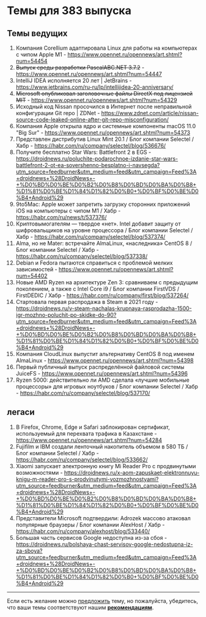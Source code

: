 # Темы для 383 выпуска

## Темы ведущих

1. Компания Corellium адаптировала Linux для работы на компьютерах с чипом Apple M1 - https://www.opennet.ru/opennews/art.shtml?num=54454
1. ~~Выпуск среды разработки PascalABC.NET 3.7.2~~ - https://www.opennet.ru/opennews/art.shtml?num=54447
1. IntelliJ IDEA исполняется 20 лет | JetBrains - https://www.jetbrains.com/ru-ru/lp/intellijidea-20-anniversary/
1. ~~Microsoft опубликовал заголовочные файлы DirectX под лицензией MIT~~ - https://www.opennet.ru/opennews/art.shtml?num=54329
1. Исходный код Nissan просочился в Интернет после неправильной конфигурации Git repo | ZDNet - https://www.zdnet.com/article/nissan-source-code-leaked-online-after-git-repo-misconfiguration/
1. Компания Apple открыла ядро и системные компоненты macOS 11.0 "Big Sur" - https://www.opennet.ru/opennews/art.shtml?num=54373
1. Представлен дистрибутив Linux Mint 20.1 / Блог компании Selectel / Хабр - https://habr.com/ru/company/selectel/blog/536676/
1. Получите бесплатно Star Wars: Battlefront 2 в EGS - https://droidnews.ru/poluchite-podarochnoe-izdanie-star-wars-battlefront-2-ot-ea-sovershenno-besplatno-i-navsegda?utm_source=feedburner&utm_medium=feed&utm_campaign=Feed%3A+droidnews+%28DroidNews+-+%D0%BD%D0%BE%D0%B2%D0%B8%D0%BD%D0%BA%D0%B8+%D1%81%D0%BE%D1%84%D1%82%D0%B0+%D0%BF%D0%BE%D0%B4+Android%29
1. 9to5Mac: Apple может запретить загрузку сторонних приложений iOS на компьютеры с чипом M1 / Хабр - https://habr.com/ru/news/t/537376/
1. Криптовымогателям — твердое «нет». Intel добавит защиту от шифровальщиков на уровне процессора / Блог компании Selectel / Хабр - https://habr.com/ru/company/selectel/blog/537374/
1. Alma, но не Mater: встречайте AlmaLinux, «наследника» CentOS 8 / Блог компании Selectel / Хабр - https://habr.com/ru/company/selectel/blog/537338/
1. Debian и Fedora пытаются справиться с проблемой мелких зависимостей - https://www.opennet.ru/opennews/art.shtml?num=54402
1. Новые AMD Ryzen на архитектуре Zen 3: сравниваем с предыдущим поколением, а также с Intel Core i9 / Блог компании FirstVDS / FirstDEDIC / Хабр - https://habr.com/ru/company/first/blog/537264/
1. Стартовала первая распродажа в Steam в 2021 году - https://droidnews.ru/v-steam-nachalas-krupnaya-rasprodazha-1500-igr-mozhno-poluchit-po-skidke-do-90?utm_source=feedburner&utm_medium=feed&utm_campaign=Feed%3A+droidnews+%28DroidNews+-+%D0%BD%D0%BE%D0%B2%D0%B8%D0%BD%D0%BA%D0%B8+%D1%81%D0%BE%D1%84%D1%82%D0%B0+%D0%BF%D0%BE%D0%B4+Android%29
1. Компания CloudLinux выпустит альтернативу CentOS 8 под именем AlmaLinux - https://www.opennet.ru/opennews/art.shtml?num=54398
1. Первый публичный выпуск распределённой файловой системы JuiceFS - https://www.opennet.ru/opennews/art.shtml?num=54396
1. Ryzen 5000: действительно ли AMD сделала «лучшие мобильные процессоры» для игровых ноутбуков / Блог компании Selectel / Хабр - https://habr.com/ru/company/selectel/blog/537170/

## легаси

1. В Firefox, Chrome, Edge и Safari заблокирован сертификат, используемый для перехвата трафика в Казахстане - https://www.opennet.ru/opennews/art.shtml?num=54284
1. Fujifilm и IBM создали ленточный накопитель объемом в 580 ТБ / Блог компании Selectel / Хабр - https://habr.com/ru/company/selectel/blog/533662/
1. Xіaomі запускает электронную книгу Mі Rеаdеr Prо с продвинутыми возможностями - https://droidnews.ru/x-aom-zapuskaet-elektronnuyu-knigu-m-reader-pro-s-prodvinutymi-vozmozhnostyami?utm_source=feedburner&utm_medium=feed&utm_campaign=Feed%3A+droidnews+%28DroidNews+-+%D0%BD%D0%BE%D0%B2%D0%B8%D0%BD%D0%BA%D0%B8+%D1%81%D0%BE%D1%84%D1%82%D0%B0+%D0%BF%D0%BE%D0%B4+Android%29
1. Представители Microsoft подтвердили: Adrozek массово атаковал популярные браузеры / Блог компании AlexHost / Хабр - https://habr.com/ru/company/alexhost/blog/533440/
1. Большая часть сервисов Google недоступна из-за сбоя - https://droidnews.ru/bolshaya-chast-servisov-google-nedostupna-iz-za-sboya?utm_source=feedburner&utm_medium=feed&utm_campaign=Feed%3A+droidnews+%28DroidNews+-+%D0%BD%D0%BE%D0%B2%D0%B8%D0%BD%D0%BA%D0%B8+%D1%81%D0%BE%D1%84%D1%82%D0%B0+%D0%BF%D0%BE%D0%B4+Android%29



---

Если есть желание можно [предложить](themes_from_listeners.md) тему, но пожалуйста, убедитесь, что ваши темы соответствуют нашим **[рекомендациям](Recommendations_for_the_proposed_topics.md)**.
